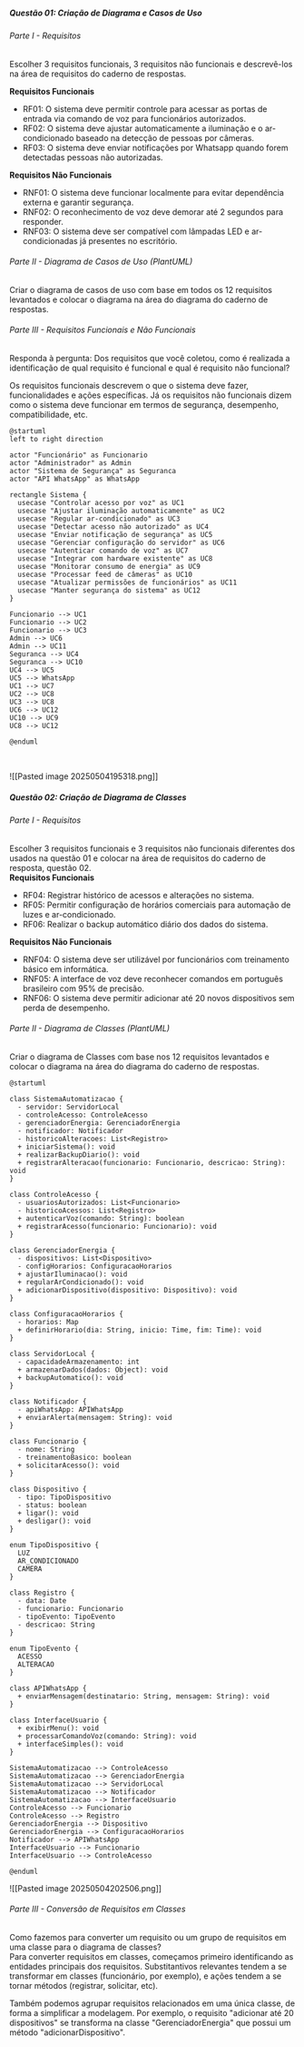 ##### Questão 01: Criação de Diagrama e Casos de Uso
###### Parte I - Requisitos
Escolher 3 requisitos funcionais, 3 requisitos não funcionais e descrevê-los na área de requisitos do caderno de respostas.
<br>

**Requisitos Funcionais**
- RF01: O sistema deve permitir controle para acessar as portas de entrada via comando de voz para funcionários autorizados.
- RF02: O sistema deve ajustar automaticamente a iluminação e o ar-condicionado baseado na detecção de pessoas por câmeras.
- RF03: O sistema deve enviar notificações por Whatsapp quando forem detectadas pessoas não autorizadas.

**Requisitos Não Funcionais**
- RNF01: O sistema deve funcionar localmente para evitar dependência externa e garantir segurança.
- RNF02: O reconhecimento de voz deve demorar até 2 segundos para responder.
- RNF03: O sistema deve ser compatível com lâmpadas LED e ar-condicionadas já presentes no escritório.

###### Parte II - Diagrama de Casos de Uso (PlantUML)
Criar o diagrama de casos de uso com base em todos os 12 requisitos levantados e colocar o diagrama na área do diagrama do caderno de respostas.

###### Parte III - Requisitos Funcionais e Não Funcionais
Responda à pergunta: Dos requisitos que você coletou, como é realizada a identificação de qual requisito é funcional e qual é requisito não funcional?

Os requisitos funcionais descrevem o que o sistema deve fazer, funcionalidades e ações específicas. Já os requisitos não funcionais dizem como o sistema deve funcionar em termos de segurança, desempenho, compatibilidade, etc.
<br>

```uml 
@startuml
left to right direction

actor "Funcionário" as Funcionario
actor "Administrador" as Admin
actor "Sistema de Segurança" as Seguranca
actor "API WhatsApp" as WhatsApp

rectangle Sistema {
  usecase "Controlar acesso por voz" as UC1
  usecase "Ajustar iluminação automaticamente" as UC2
  usecase "Regular ar-condicionado" as UC3
  usecase "Detectar acesso não autorizado" as UC4
  usecase "Enviar notificação de segurança" as UC5
  usecase "Gerenciar configuração do servidor" as UC6
  usecase "Autenticar comando de voz" as UC7
  usecase "Integrar com hardware existente" as UC8
  usecase "Monitorar consumo de energia" as UC9
  usecase "Processar feed de câmeras" as UC10
  usecase "Atualizar permissões de funcionários" as UC11
  usecase "Manter segurança do sistema" as UC12
}

Funcionario --> UC1
Funcionario --> UC2
Funcionario --> UC3
Admin --> UC6
Admin --> UC11
Seguranca --> UC4
Seguranca --> UC10
UC4 --> UC5
UC5 --> WhatsApp
UC1 --> UC7
UC2 --> UC8
UC3 --> UC8
UC6 --> UC12
UC10 --> UC9
UC8 --> UC12

@enduml
```
<br>

![[Pasted image 20250504195318.png]]

##### Questão 02: Criação de Diagrama de Classes
###### Parte I - Requisitos
Escolher 3 requisitos funcionais e 3 requisitos não funcionais diferentes dos usados na questão 01 e colocar na área de requisitos do caderno de resposta, questão 02.
<br>
**Requisitos Funcionais**
- RF04: Registrar histórico de acessos e alterações no sistema.
- RF05: Permitir configuração de horários comerciais para automação de luzes e ar-condicionado.
- RF06: Realizar o backup automático diário dos dados do sistema.

**Requisitos Não Funcionais**
- RNF04: O sistema deve ser utilizável por funcionários com treinamento básico em informática.
- RNF05: A interface de voz deve reconhecer comandos em português brasileiro com 95% de precisão.
- RNF06: O sistema deve permitir adicionar até 20 novos dispositivos sem perda de desempenho.

###### Parte II - Diagrama de Classes (PlantUML)
Criar o diagrama de Classes com base nos 12 requisitos levantados e colocar o diagrama na área do diagrama do caderno de respostas.
<br>
```uml
@startuml

class SistemaAutomatizacao {
  - servidor: ServidorLocal
  - controleAcesso: ControleAcesso
  - gerenciadorEnergia: GerenciadorEnergia
  - notificador: Notificador
  - historicoAlteracoes: List<Registro>
  + iniciarSistema(): void
  + realizarBackupDiario(): void
  + registrarAlteracao(funcionario: Funcionario, descricao: String): void
}

class ControleAcesso {
  - usuariosAutorizados: List<Funcionario>
  - historicoAcessos: List<Registro>
  + autenticarVoz(comando: String): boolean
  + registrarAcesso(funcionario: Funcionario): void
}

class GerenciadorEnergia {
  - dispositivos: List<Dispositivo>
  - configHorarios: ConfiguracaoHorarios
  + ajustarIluminacao(): void
  + regularArCondicionado(): void
  + adicionarDispositivo(dispositivo: Dispositivo): void
}

class ConfiguracaoHorarios {
  - horarios: Map
  + definirHorario(dia: String, inicio: Time, fim: Time): void
}

class ServidorLocal {
  - capacidadeArmazenamento: int
  + armazenarDados(dados: Object): void
  + backupAutomatico(): void
}

class Notificador {
  - apiWhatsApp: APIWhatsApp
  + enviarAlerta(mensagem: String): void
}

class Funcionario {
  - nome: String
  - treinamentoBasico: boolean
  + solicitarAcesso(): void
}

class Dispositivo {
  - tipo: TipoDispositivo
  - status: boolean
  + ligar(): void
  + desligar(): void
}

enum TipoDispositivo {
  LUZ
  AR_CONDICIONADO
  CAMERA
}

class Registro {
  - data: Date
  - funcionario: Funcionario
  - tipoEvento: TipoEvento
  - descricao: String
}

enum TipoEvento {
  ACESSO
  ALTERACAO
}

class APIWhatsApp {
  + enviarMensagem(destinatario: String, mensagem: String): void
}

class InterfaceUsuario {
  + exibirMenu(): void
  + processarComandoVoz(comando: String): void
  + interfaceSimples(): void
}

SistemaAutomatizacao --> ControleAcesso
SistemaAutomatizacao --> GerenciadorEnergia
SistemaAutomatizacao --> ServidorLocal
SistemaAutomatizacao --> Notificador
SistemaAutomatizacao --> InterfaceUsuario
ControleAcesso --> Funcionario
ControleAcesso --> Registro
GerenciadorEnergia --> Dispositivo
GerenciadorEnergia --> ConfiguracaoHorarios
Notificador --> APIWhatsApp
InterfaceUsuario --> Funcionario
InterfaceUsuario --> ControleAcesso

@enduml
```

![[Pasted image 20250504202506.png]]
<br>
###### Parte III - Conversão de Requisitos em Classes
Como fazemos para converter um requisito ou um grupo de requisitos em uma classe para o diagrama de classes?
<br>
Para converter requisitos em classes, começamos primeiro identificando as entidades principais dos requisitos. Substitantivos relevantes tendem a se transformar em classes (funcionário, por exemplo), e ações tendem a se tornar métodos (registrar, solicitar, etc).

Também podemos agrupar requisitos relacionados em uma única classe, de forma a simplificar a modelagem. Por exemplo, o requisito "adicionar até 20 dispositivos" se transforma na classe "GerenciadorEnergia" que possui um método "adicionarDispositivo".